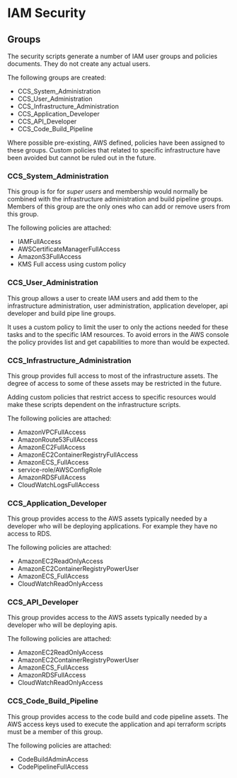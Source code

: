 # IAM Security

## Groups ##
The security scripts generate a number of IAM user groups and policies documents. They do not create any actual users.

The following groups are created:

- CCS_System_Administration
- CCS_User_Administration
- CCS_Infrastructure_Administration
- CCS_Application_Developer
- CCS_API_Developer
- CCS_Code_Build_Pipeline

Where possible pre-existing, AWS defined, policies have been assigned to these groups. Custom policies that related to specific infrastructure have been avoided but cannot be ruled out in the future.

### CCS_System_Administration ###
This group is for for *super users* and membership would normally be combined with the infrastructure administration and build pipeline groups. Members of this group are the only ones who can add or remove users from this group.

The following policies are attached:

- IAMFullAccess
- AWSCertificateManagerFullAccess
- AmazonS3FullAccess
- KMS Full access using custom policy

### CCS_User_Administration ###
This group allows a user to create IAM users and add them to the infrastructure administration, user administration, application developer, api developer and build pipe line groups.

It uses a custom policy to limit the user to only the actions needed for these tasks and to the specific IAM resources. To avoid errors in the AWS console the policy provides list and get capabilities to more than would be expected.


### CCS_Infrastructure_Administration ###
This group provides full access to most of the infrastructure assets. The degree of access to some of these assets may be restricted in the future.

Adding custom policies that restrict access to specific resources would make these scripts dependent on the infrastructure scripts.

The following policies are attached:

- AmazonVPCFullAccess
- AmazonRoute53FullAccess
- AmazonEC2FullAccess
- AmazonEC2ContainerRegistryFullAccess
- AmazonECS_FullAccess
- service-role/AWSConfigRole
- AmazonRDSFullAccess
- CloudWatchLogsFullAccess

### CCS_Application_Developer ###
This group provides access to the AWS assets typically needed by a developer who will be deploying applications. For example they have no access to RDS.

The following policies are attached:

- AmazonEC2ReadOnlyAccess
- AmazonEC2ContainerRegistryPowerUser
- AmazonECS_FullAccess
- CloudWatchReadOnlyAccess

### CCS_API_Developer ###
This group provides access to the AWS assets typically needed by a developer who will be deploying apis.

The following policies are attached:

- AmazonEC2ReadOnlyAccess
- AmazonEC2ContainerRegistryPowerUser
- AmazonECS_FullAccess
- AmazonRDSFullAccess
- CloudWatchReadOnlyAccess


### CCS_Code_Build_Pipeline ###
This group provides access to the code build and code pipeline assets. The AWS access keys used to execute the application and api terraform scripts must be a member of this group.

The following policies are attached:

- CodeBuildAdminAccess
- CodePipelineFullAccess
